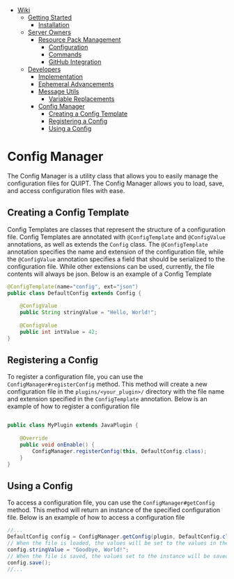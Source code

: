 <!-- TOC -->
* [Wiki](/wiki/wiki.md)
  * [Getting Started](/wiki/getting_started.md)
    * [Installation](/wiki/getting_started.md#installation)
  * [Server Owners](/wiki/server_owners.md)
    * [Resource Pack Management](/wiki/server_owners/resource_pack_management.md#resource-pack-management)
      * [Configuration](/wiki/server_owners/resource_pack_management.md#configuration)
      * [Commands](/wiki/server_owners/resource_pack_management.md#commands)
      * [GitHub Integration](/wiki/server_owners/resource_pack_management.md#github-integration)
  * [Developers](/wiki/developers.md)
    * [Implementation](/wiki/developers.md#implementing-quipt)
    * [Ephemeral Advancements](/wiki/developers/ephemeral_advancements.md)
    * [Message Utils](/wiki/developers/messages.md)
      * [Variable Replacements](/wiki/developers/messages.md#variable-replacements)
    * [Config Manager](/wiki/developers/config.md)
      * [Creating a Config Template](/wiki/developers/config.md#creating-a-config-template)
      * [Registering a Config](/wiki/developers/config.md#registering-a-config)
      * [Using a Config](/wiki/developers/config.md#using-a-config)
<!-- TOC -->
# Config Manager
The Config Manager is a utility class that allows you to easily manage the configuration files for QUIPT. The Config Manager allows you to load, save, and access configuration files with ease.

## Creating a Config Template
Config Templates are classes that represent the structure of a configuration file. Config Templates are annotated with `@ConfigTemplate` and `@ConfigValue` annotations, as well as extends the `Config` class. The `@ConfigTemplate` annotation specifies the name and extension of the configuration file, while the `@ConfigValue` annotation specifies a field that should be serialized to the configuration file. While other extensions can be used, currently, the file contents will always be json. Below is an example of a Config Template

```java
@ConfigTemplate(name="config", ext="json")
public class DefaultConfig extends Config {
    
    @ConfigValue
    public String stringValue = "Hello, World!";
    
    @ConfigValue
    public int intValue = 42;
}
```

## Registering a Config
To register a configuration file, you can use the `ConfigManager#registerConfig` method. This method will create a new configuration file in the `plugins/<your_plugin>/` directory with the file name and extension specified in the `ConfigTemplate` annotation. Below is an example of how to register a configuration file

```java

public class MyPlugin extends JavaPlugin {
    
    @Override
    public void onEnable() {
        ConfigManager.registerConfig(this, DefaultConfig.class);
    }
}
```

## Using a Config
To access a configuration file, you can use the `ConfigManager#getConfig` method. This method will return an instance of the specified configuration file. Below is an example of how to access a configuration file

```java
//...
DefaultConfig config = ConfigManager.getConfig(plugin, DefaultConfig.class);
// When the file is loaded, the values will be set to the values in the file
config.stringValue = "Goodbye, World!";
// When the file is saved, the values set to the instance will be saved to the file
config.save();
//...
```